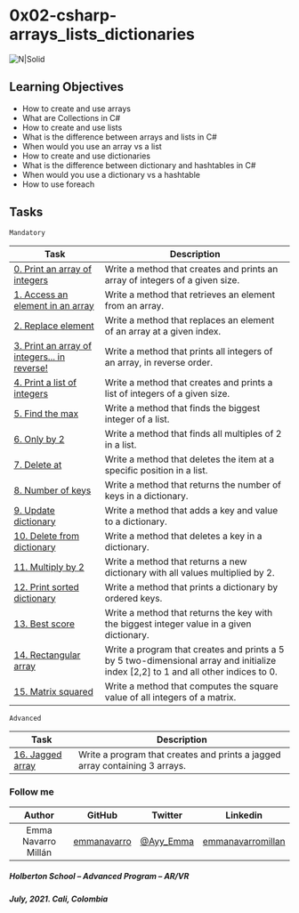 # 0x02-csharp-arrays_lists_dictionaries

![N|Solid](https://upload.wikimedia.org/wikipedia/commons/thumb/4/4f/Csharp_Logo.png/245px-Csharp_Logo.png)

## Learning Objectives

* How to create and use arrays
* What are Collections in C#
* How to create and use lists
* What is the difference between arrays and lists in C#
* When would you use an array vs a list
* How to create and use dictionaries
* What is the difference between dictionary and hashtables in C#
* When would you use a dictionary vs a hashtable
* How to use foreach

## Tasks

``Mandatory``

| Task | Description |
| ------ | ------ |
| [0. Print an array of integers](0-print_array) | Write a method that creates and prints an array of integers of a given size. |
| [1. Access an element in an array](1-element_at) | Write a method that retrieves an element from an array. |
| [2. Replace element](2-replace_element) | Write a method that replaces an element of an array at a given index. |
| [3. Print an array of integers... in reverse!](3-print_array_reverse) | Write a method that prints all integers of an array, in reverse order. |
| [4. Print a list of integers](4-print_list) | Write a method that creates and prints a list of integers of a given size. |
| [5. Find the max](5-max_integer) | Write a method that finds the biggest integer of a list. |
| [6. Only by 2](6-divisible_by_2) | Write a method that finds all multiples of 2 in a list. |
| [7. Delete at](7-delete_at) | Write a method that deletes the item at a specific position in a list. |
| [8. Number of keys](8-number_keys) | Write a method that returns the number of keys in a dictionary. |
| [9. Update dictionary](9-add_key_value) | Write a method that adds a key and value to a dictionary. |
| [10. Delete from dictionary](10-delete_key_value) | Write a method that deletes a key in a dictionary. |
| [11. Multiply by 2](11-multiply_by_2) | Write a method that returns a new dictionary with all values multiplied by 2. |
| [12. Print sorted dictionary](12-print_sorted_dictionary) | Write a method that prints a dictionary by ordered keys. |
| [13. Best score](13-best_score) | Write a method that returns the key with the biggest integer value in a given dictionary. |
| [14. Rectangular array](14-rectangular_array) | Write a program that creates and prints a 5 by 5 two-dimensional array and initialize index [2,2] to 1 and all other indices to 0. |
| [15. Matrix squared](15-square_matrix) | Write a method that computes the square value of all integers of a matrix. |

``Advanced``

| Task | Description |
| ------ | ------ |
| [16. Jagged array](100-jagged_array) | Write a program that creates and prints a jagged array containing 3 arrays. |

### Follow me

| Author | GitHub | Twitter | Linkedin |
| :---: | :---: | :---: | :---: |
| Emma Navarro Millán | [emmanavarro](https://github.com/emmanavarro) | [@Ayy_Emma](https://twitter.com/Ayy_Emma) | [emmanavarromillan](https://www.linkedin.com/in/emmanavarromillan) |

##### Holberton School – Advanced Program – AR/VR
##### July, 2021. Cali, Colombia
